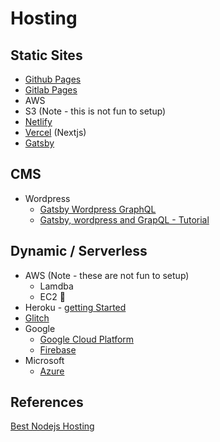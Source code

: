 # Hosting

## Static Sites

 - [Github Pages](https://docs.github.com/en/github/working-with-github-pages/getting-started-with-github-pages)
 - [Gitlab Pages](https://about.gitlab.com/stages-devops-lifecycle/pages/)
 - AWS
  - S3 (Note - this is not fun to setup)
- [Netlify](https://www.netlify.com/)
- [Vercel](https://vercel.com/) (Nextjs)
- [Gatsby](https://www.gatsbyjs.com/)

## CMS
- Wordpress
  - [Gatsby Wordpress GraphQL](https://www.gatsbyjs.org/docs/glossary/wpgraphql/)
  - [Gatsby, wordpress and GrapQL - Tutorial](https://gorillalogic.com/blog/creating-a-simple-website-a-gatsby-tutorial-with-wordpress-and-graphql/)


## Dynamic / Serverless

  - AWS (Note - these are not fun to setup)
    - Lamdba
    - EC2 🤣
  - Heroku - [getting Started](https://devcenter.heroku.com/articles/getting-started-with-nodejs)
  - [Glitch](https://glitch.com/)
  - Google
    - [Google Cloud Platform](https://cloud.google.com/)
    - [Firebase](https://firebase.google.com/)
  - Microsoft
    - [Azure](https://azure.microsoft.com/en-us/)

## References
 [Best Nodejs Hosting](https://www.codeinwp.com/blog/best-nodejs-hosting/)
